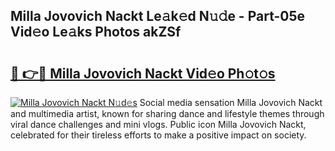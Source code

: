 ## Milla Jovovich Nackt Le𝚊k𝚎d N𝚞𝚍e - Part-05e Vid𝚎o Le𝚊ks Photos akZSf

# <h2><a href="http://fb6mf3p.evod.top/?m=Milla+Jovovich+Nackt">🔗 👉🔴 Milla Jovovich Nackt Vid𝚎o Ph𝚘t𝚘s</a></h2>

[![Milla Jovovich Nackt N𝚞d𝚎s](https://i.imgur.com/8V9OHl7.gif)](http://fb6mf3p.evod.top/?m=Milla+Jovovich+Nackt)
Social media sensation Milla Jovovich Nackt and multimedia artist, known for sharing dance and lifestyle themes through viral dance challenges and mini vlogs. Public icon Milla Jovovich Nackt, celebrated for their tireless efforts to make a positive impact on society. 
